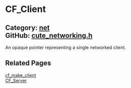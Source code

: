 # CF_Client

Category: [net](https://github.com/RandyGaul/cute_framework/blob/master/docs/api_reference?id=net)  
GitHub: [cute_networking.h](https://github.com/RandyGaul/cute_framework/blob/master/include/cute_networking.h)  
---

An opaque pointer representing a single networked client.

## Related Pages

[cf_make_client](https://github.com/RandyGaul/cute_framework/blob/master/docs/net/cf_make_client.md)  
[CF_Server](https://github.com/RandyGaul/cute_framework/blob/master/docs/net/cf_server.md)  
